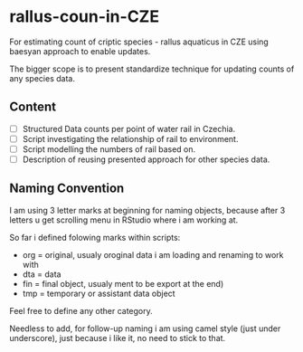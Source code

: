 # rallus-coun-in-CZE
For estimating count of criptic species - rallus aquaticus in CZE using baesyan approach to enable updates.

The bigger scope is to present standardize technique for updating counts of any species data. 

## Content

- [ ] Structured Data counts per point of water rail in Czechia.
- [ ] Script investigating the relationship of rail to environment.
- [ ] Script modelling the numbers of rail based on.
- [ ] Description of reusing presented approach for other species data.

## Naming Convention

I am using 3 letter marks at beginning for naming objects, because after 3 letters u get scrolling menu in RStudio where i am working at.

So far i defined folowing marks within scripts:
* org = original, usualy oroginal data i am loading and renaming to work with
* dta = data
* fin = final object, usualy ment to be export at the end)
* tmp = temporary or assistant data object

Feel free to define any other category.

Needless to add, for follow-up naming i am using camel style (just under underscore), just because i like it, no need to stick to that.

